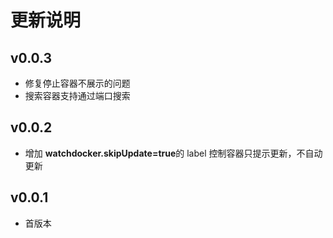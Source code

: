 # 更新说明
## v0.0.3
- 修复停止容器不展示的问题
- 搜索容器支持通过端口搜索

## v0.0.2
- 增加 **watchdocker.skipUpdate=true**的 label 控制容器只提示更新，不自动更新

## v0.0.1
- 首版本 